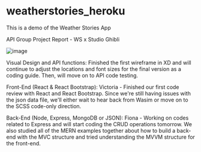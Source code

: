 # weatherstories_heroku
This is a demo of the Weather Stories App 

API Group Project Report - WS x Studio Ghibli

![image](https://user-images.githubusercontent.com/71687694/119219187-3c16bc00-bab2-11eb-93d1-696458ca4d62.png)


Visual Design and API functions:
Finished the first wireframe in XD and will continue to adjust the locations and font sizes for the final version as a coding guide. Then, will move on to API code testing.
 
Front-End (React & React Bootstrap):
Victoria - Finished our first code review with React and React Bootstrap. Since we're still having issues with the json data file, we'll either wait to hear back from Wasim or move on to the SCSS code-only direction. 
 
Back-End (Node, Express, MongoDB or JSON):
Fiona -  Working on codes related to Express and will start coding the CRUD operations tomorrow. We also studied all of the MERN examples together about how to build a back-end with the MVC structure and tried understanding the MVVM structure for the front-end. 

